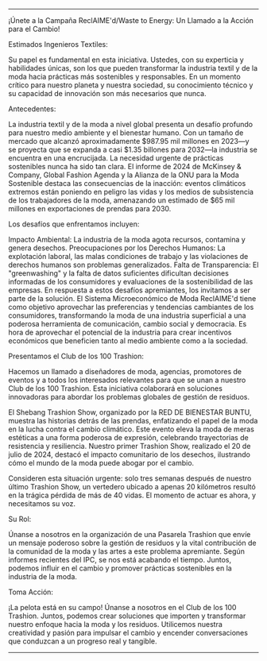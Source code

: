 ---

¡Únete a la Campaña ReclAIME'd/Waste to Energy: Un Llamado a la Acción para el Cambio!

Estimados Ingenieros Textiles:

Su papel es fundamental en esta iniciativa. Ustedes, con su experticia y habilidades únicas, son los que pueden transformar la industria textil y de la moda hacia prácticas más sostenibles y responsables. En un momento crítico para nuestro planeta y nuestra sociedad, su conocimiento técnico y su capacidad de innovación son más necesarios que nunca.

Antecedentes:

La industria textil y de la moda a nivel global presenta un desafío profundo para nuestro medio ambiente y el bienestar humano. Con un tamaño de mercado que alcanzó aproximadamente $987.95 mil millones en 2023—y se proyecta que se expanda a casi $1.35 billones para 2032—la industria se encuentra en una encrucijada. La necesidad urgente de prácticas sostenibles nunca ha sido tan clara. El informe de 2024 de McKinsey & Company, Global Fashion Agenda y la Alianza de la ONU para la Moda Sostenible destaca las consecuencias de la inacción: eventos climáticos extremos están poniendo en peligro las vidas y los medios de subsistencia de los trabajadores de la moda, amenazando un estimado de $65 mil millones en exportaciones de prendas para 2030.

Los desafíos que enfrentamos incluyen:

Impacto Ambiental: La industria de la moda agota recursos, contamina y genera desechos.
Preocupaciones por los Derechos Humanos: La explotación laboral, las malas condiciones de trabajo y las violaciones de derechos humanos son problemas generalizados.
Falta de Transparencia: El "greenwashing" y la falta de datos suficientes dificultan decisiones informadas de los consumidores y evaluaciones de la sostenibilidad de las empresas.
En respuesta a estos desafíos apremiantes, los invitamos a ser parte de la solución. El Sistema Microeconómico de Moda ReclAIME'd tiene como objetivo aprovechar las preferencias y tendencias cambiantes de los consumidores, transformando la moda de una industria superficial a una poderosa herramienta de comunicación, cambio social y democracia. Es hora de aprovechar el potencial de la industria para crear incentivos económicos que beneficien tanto al medio ambiente como a la sociedad.

Presentamos el Club de los 100 Trashion:

Hacemos un llamado a diseñadores de moda, agencias, promotores de eventos y a todos los interesados relevantes para que se unan a nuestro Club de los 100 Trashion. Esta iniciativa colaborará en soluciones innovadoras para abordar los problemas globales de gestión de residuos.

El Shebang Trashion Show, organizado por la RED DE BIENESTAR BUNTU, muestra las historias detrás de las prendas, enfatizando el papel de la moda en la lucha contra el cambio climático. Este evento eleva la moda de meras estéticas a una forma poderosa de expresión, celebrando trayectorias de resistencia y resiliencia. Nuestro primer Trashion Show, realizado el 20 de julio de 2024, destacó el impacto comunitario de los desechos, ilustrando cómo el mundo de la moda puede abogar por el cambio.

Consideren esta situación urgente: solo tres semanas después de nuestro último Trashion Show, un vertedero ubicado a apenas 20 kilómetros resultó en la trágica pérdida de más de 40 vidas. El momento de actuar es ahora, y necesitamos su voz.

Su Rol:

Únanse a nosotros en la organización de una Pasarela Trashion que envíe un mensaje poderoso sobre la gestión de residuos y la vital contribución de la comunidad de la moda y las artes a este problema apremiante. Según informes recientes del IPC, se nos está acabando el tiempo. Juntos, podemos influir en el cambio y promover prácticas sostenibles en la industria de la moda.

Toma Acción:

¡La pelota está en su campo! Únanse a nosotros en el Club de los 100 Trashion. Juntos, podemos crear soluciones que importen y transformar nuestro enfoque hacia la moda y los residuos. Utilicemos nuestra creatividad y pasión para impulsar el cambio y encender conversaciones que conduzcan a un progreso real y tangible.

---